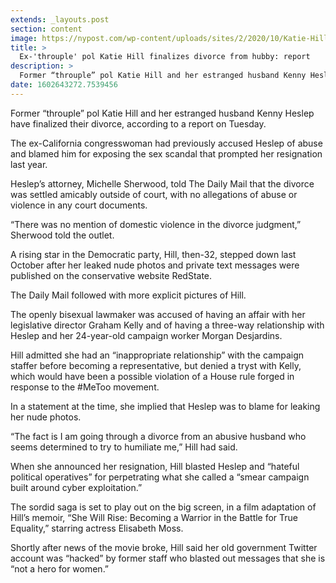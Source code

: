 ```yaml
--- 
extends: _layouts.post 
section: content 
image: https://nypost.com/wp-content/uploads/sites/2/2020/10/Katie-Hill.jpg?quality=90&strip=all&w=1200 
title: > 
  Ex-'throuple' pol Katie Hill finalizes divorce from hubby: report 
description: > 
  Former “throuple” pol Katie Hill and her estranged husband Kenny Heslep have finalized their divorce, according to a report on Tuesday.The ex-California congresswoman had previously accused Heslep of abuse and blamed him for exposing the sex scandal that prompted her resignation last year.Heslep’s attorney, Michelle Sherwood, told The Daily Mail that the divorce was settled amicably outside of court, with no allegations of abuse or violence in any court documents.“There was no mention of domestic violence in the divorce judgment,” Sherwood told the outlet.“The fact is I am going through a divorce from an abusive husband who seems determined to try to humiliate me,” Hill had said. 
date: 1602643272.7539456 
--- 
```

Former “throuple” pol Katie Hill and her estranged husband Kenny Heslep have finalized their divorce, according to a report on Tuesday.

The ex-California congresswoman had previously accused Heslep of abuse and blamed him for exposing the sex scandal that prompted her resignation last year.

Heslep’s attorney, Michelle Sherwood, told The Daily Mail that the divorce was settled amicably outside of court, with no allegations of abuse or violence in any court documents.

“There was no mention of domestic violence in the divorce judgment,” Sherwood told the outlet.

A rising star in the Democratic party, Hill, then-32, stepped down last October after her leaked nude photos and private text messages were published on the conservative website RedState.

The Daily Mail followed with more explicit pictures of Hill.

The openly bisexual lawmaker was accused of having an affair with her legislative director Graham Kelly and of having a three-way relationship with Heslep and her 24-year-old campaign worker Morgan Desjardins.

Hill admitted she had an “inappropriate relationship” with the campaign staffer before becoming a representative, but denied a tryst with Kelly, which would have been a possible violation of a House rule forged in response to the #MeToo movement.

In a statement at the time, she implied that Heslep was to blame for leaking her nude photos.

“The fact is I am going through a divorce from an abusive husband who seems determined to try to humiliate me,” Hill had said.

When she announced her resignation, Hill blasted Heslep and “hateful political operatives” for perpetrating what she called a “smear campaign built around cyber exploitation.”

The sordid saga is set to play out on the big screen, in a film adaptation of Hill’s memoir, “She Will Rise: Becoming a Warrior in the Battle for True Equality,” starring actress Elisabeth Moss.

Shortly after news of the movie broke, Hill said her old government Twitter account was “hacked” by former staff who blasted out messages that she is “not a hero for women.”